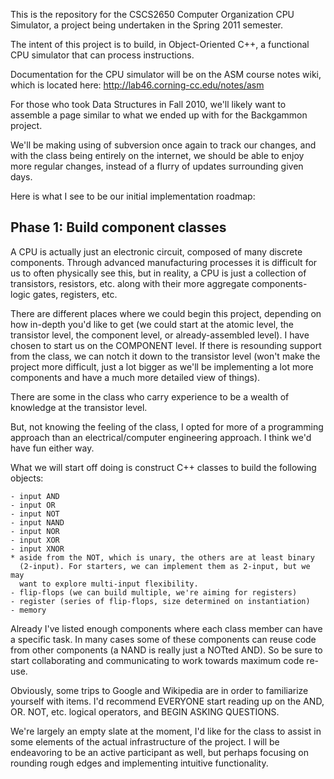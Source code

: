 This is the repository for the CSCS2650 Computer Organization CPU Simulator,
a project being undertaken in the Spring 2011 semester.

The intent of this project is to build, in Object-Oriented C++, a functional
CPU simulator that can process instructions.

Documentation for the CPU simulator will be on the ASM course notes wiki,
which is located here: http://lab46.corning-cc.edu/notes/asm

For those who took Data Structures in Fall 2010, we'll likely want to 
assemble a page similar to what we ended up with for the Backgammon 
project.

We'll be making using of subversion once again to track our changes, and
with the class being entirely on the internet, we should be able to enjoy
more regular changes, instead of a flurry of updates surrounding given days.

Here is what I see to be our initial implementation roadmap:

Phase 1: Build component classes
--------------------------------
A CPU is actually just an electronic circuit, composed of many discrete
components. Through advanced manufacturing processes it is difficult for
us to often physically see this, but in reality, a CPU is just a collection
of transistors, resistors, etc. along with their more aggregate components-
logic gates, registers, etc.

There are different places where we could begin this project, depending on 
how in-depth you'd like to get (we could start at the atomic level, the
transistor level, the component level, or already-assembled level). I have
chosen to start us on the COMPONENT level. If there is resounding support
from the class, we can notch it down to the transistor level (won't make
the project more difficult, just a lot bigger as we'll be implementing a
lot more components and have a much more detailed view of things).

There are some in the class who carry experience to be a wealth of knowledge
at the transistor level.

But, not knowing the feeling of the class, I opted for more of a programming
approach than an electrical/computer engineering approach. I think we'd have
fun either way.

What we will start off doing is construct C++ classes to build the following
objects:

	- input AND
	- input OR
	- input NOT
	- input NAND
	- input NOR
	- input XOR
	- input XNOR
	* aside from the NOT, which is unary, the others are at least binary
	  (2-input). For starters, we can implement them as 2-input, but we may
	  want to explore multi-input flexibility.
	- flip-flops (we can build multiple, we're aiming for registers)
	- register (series of flip-flops, size determined on instantiation)
	- memory

Already I've listed enough components where each class member can have a
specific task. In many cases some of these components can reuse code from
other components (a NAND is really just a NOTted AND). So be sure to start
collaborating and communicating to work towards maximum code re-use.

Obviously, some trips to Google and Wikipedia are in order to familiarize
yourself with items. I'd recommend EVERYONE start reading up on the AND,
OR. NOT, etc. logical operators, and BEGIN ASKING QUESTIONS.

We're largely an empty slate at the moment, I'd like for the class to 
assist in some elements of the actual infrastructure of the project. I will
be endeavoring to be an active participant as well, but perhaps focusing
on rounding rough edges and implementing intuitive functionality.
